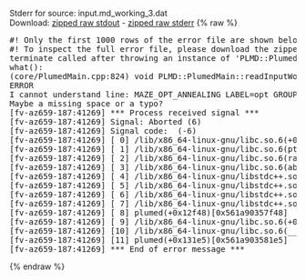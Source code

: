 Stderr for source:  input.md_working_3.dat   
Download: [zipped raw stdout](input.md_working_3.dat.plumed.stdout.txt.zip) - [zipped raw stderr](input.md_working_3.dat.plumed.stderr.txt.zip) 
{% raw %}
<pre>
#! Only the first 1000 rows of the error file are shown below
#! To inspect the full error file, please download the zipped raw stderr file above
terminate called after throwing an instance of 'PLMD::Plumed::ExceptionError'
what():
(core/PlumedMain.cpp:824) void PLMD::PlumedMain::readInputWords(const std::vector<std::__cxx11::basic_string<char> >&)
ERROR
I cannot understand line: MAZE_OPT_ANNEALING LABEL=opt GROUPA=group_bnz GROUPB=group_t4l SWITCH=EXP R_0=0.2 STRIDE=500000 N_ITER=1000 BETA=0.9 BETA_FACTOR=1.005 BETA_SCHEDULE=GEOM RANDOM_SEED=111 NLIST NL_CUTOFF=0.6 NL_STRIDE=100
Maybe a missing space or a typo?
[fv-az659-187:41269] *** Process received signal ***
[fv-az659-187:41269] Signal: Aborted (6)
[fv-az659-187:41269] Signal code:  (-6)
[fv-az659-187:41269] [ 0] /lib/x86_64-linux-gnu/libc.so.6(+0x42520)[0x7f206c442520]
[fv-az659-187:41269] [ 1] /lib/x86_64-linux-gnu/libc.so.6(pthread_kill+0x12c)[0x7f206c4969fc]
[fv-az659-187:41269] [ 2] /lib/x86_64-linux-gnu/libc.so.6(raise+0x16)[0x7f206c442476]
[fv-az659-187:41269] [ 3] /lib/x86_64-linux-gnu/libc.so.6(abort+0xd3)[0x7f206c4287f3]
[fv-az659-187:41269] [ 4] /lib/x86_64-linux-gnu/libstdc++.so.6(+0xa2b9e)[0x7f206c8a2b9e]
[fv-az659-187:41269] [ 5] /lib/x86_64-linux-gnu/libstdc++.so.6(+0xae20c)[0x7f206c8ae20c]
[fv-az659-187:41269] [ 6] /lib/x86_64-linux-gnu/libstdc++.so.6(+0xae277)[0x7f206c8ae277]
[fv-az659-187:41269] [ 7] /lib/x86_64-linux-gnu/libstdc++.so.6(__cxa_rethrow+0x4b)[0x7f206c8ae52b]
[fv-az659-187:41269] [ 8] plumed(+0x12f48)[0x561a90357f48]
[fv-az659-187:41269] [ 9] /lib/x86_64-linux-gnu/libc.so.6(+0x29d90)[0x7f206c429d90]
[fv-az659-187:41269] [10] /lib/x86_64-linux-gnu/libc.so.6(__libc_start_main+0x80)[0x7f206c429e40]
[fv-az659-187:41269] [11] plumed(+0x131e5)[0x561a903581e5]
[fv-az659-187:41269] *** End of error message ***
</pre>
{% endraw %}
